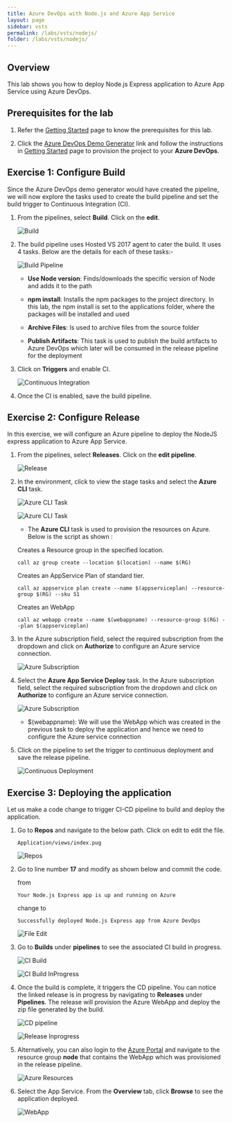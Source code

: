 ```yaml
---
title: Azure DevOps with Node.js and Azure App Service
layout: page
sidebar: vsts
permalink: /labs/vsts/nodejs/
folder: /labs/vsts/nodejs/
---
```


## Overview

This lab shows you how to deploy Node.js Express application to Azure App Service using Azure DevOps.

## Prerequisites for the lab

1. Refer the [Getting Started](../Setup/) page to know the prerequisites for this lab.

1. Click the [Azure DevOps Demo Generator](http://azuredevopsdemogenerator.azurewebsites.net) link and follow the instructions in [Getting Started](../Setup/) page to provision the project to your **Azure DevOps**.

## Exercise 1: Configure Build

Since the Azure DevOps demo generator would have created the pipeline, we will now explore the tasks used to create the build pipeline and set the build trigger to Continuous Integration (CI).

1. From the pipelines, select **Build**. Click on the **edit**.

   ![Build](media/editbuild.png)

1. The build pipeline uses Hosted VS 2017 agent to cater the build. It uses 4 tasks. Below are the details for each of these tasks:- 

    ![Build Pipeline](media/buildtasks.png)

    * **Use Node version**: Finds/downloads the specific version of Node and adds it to the path

    * **npm install**: Installs the npm packages to the project directory. In this lab, the npm install is set to the applications folder, where the packages will be installed and used

    * **Archive Files**: Is used to archive files from the source folder

    * **Publish Artifacts**: This task is used to publish the build artifacts to Azure DevOps which later will be consumed in the release pipeline for the deployment

1. Click on **Triggers** and enable CI.

   ![Continuous Integration](media/enableci.png)

1. Once the CI is enabled, save the build pipeline.


## Exercise 2: Configure Release

In this exercise, we will configure an Azure pipeline to deploy the NodeJS express application to Azure App Service.

1. From the pipelines, select **Releases**. Click on the **edit pipeline**.

   ![Release](media/editpipeline.png)

1. In the environment, click to view the stage tasks and select the **Azure CLI** task.

   ![Azure CLI Task](media/azureclitask.png)

   ![Azure CLI Task](media/azureclitask1.png)

   * The **Azure CLI** task is used to provision the resources on Azure. Below is the script as shown :

   Creates a Resource group in the specified location.

   ```
   call az group create --location $(location) --name $(RG)
   ```

   Creates an AppService Plan of standard tier.
   
   ```
   call az appservice plan create --name $(appserviceplan) --resource-group $(RG) --sku S1
   ```

   Creates an WebApp
   
   ```
   call az webapp create --name $(webappname) --resource-group $(RG) --plan $(appserviceplan)
   ```

1. In the Azure subscription field, select the required subscription from the dropdown and click on **Authorize** to    configure an Azure service connection.

   ![Azure Subscription](media/authorize.png)

1. Select the **Azure App Service Deploy** task. In the Azure subscription field, select the required subscription from the dropdown and click on **Authorize** to    configure an Azure service connection.

   ![Azure Subscription](media/authorize1.png)

   * $(webappname): We will use the WebApp which was created in the previous task to deploy the application and hence we need to configure the Azure service connection

1. Click on the pipeline to set the trigger to continuous deployment and save the release pipeline.

   ![Continuous Deployment](media/enablecd.png)

## Exercise 3: Deploying the application

Let us make a code change to trigger CI-CD pipeline to build and deploy the application.

1. Go to **Repos** and navigate to the below path. Click on edit to edit the file.

   ```
   Application/views/index.pug
   ```

   ![Repos](media/filepath.png)

1. Go to line number **17** and modify as shown below and commit the code.

   from

   ```
   Your Node.js Express app is up and running on Azure
   ```
   change to
   ```
   Successfully deployed Node.js Express app from Azure DevOps
   ```
   ![File Edit](media/editfile.png)

1. Go to **Builds** under **pipelines** to see the associated CI build in progress.

   ![CI Build](media/cibuild.png)

   ![CI Build InProgress](media/buildconsole.png)

1. Once the build is complete, it triggers the CD pipeline. You can notice the linked release is in progress by navigating to **Releases** under **Pipelines**. The release will provision the Azure WebApp and deploy the zip file generated by the build.

   ![CD pipeline](media/cdinprogress.png)

   ![Release Inprogress](media/releaseinprogress.png)

1. Alternatively, you can also login to the [Azure Portal](https://portal.azure.com) and navigate to the resource group **node** that contains the WebApp which was provisioned in the release pipeline.

   ![Azure Resources](media/azureresources.png)

1. Select the App Service. From the **Overview** tab, click **Browse** to see the application deployed.

   ![WebApp](media/webapp.png)







